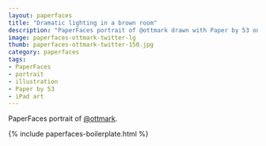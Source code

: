 ```yaml
---
layout: paperfaces
title: "Dramatic lighting in a brown room"
description: "PaperFaces portrait of @ottmark drawn with Paper by 53 on an iPad."
image: paperfaces-ottmark-twitter-lg
thumb: paperfaces-ottmark-twitter-150.jpg
category: paperfaces
tags: 
- PaperFaces
- portrait
- illustration
- Paper by 53
- iPad art
---
```


PaperFaces portrait of [@ottmark](http://twitter.com/ottmark).

{% include paperfaces-boilerplate.html %}